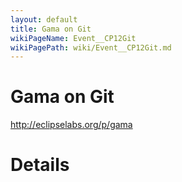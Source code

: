 ```yaml
---
layout: default
title: Gama on Git
wikiPageName: Event__CP12Git
wikiPagePath: wiki/Event__CP12Git.md
---
```


# Gama on Git

http://eclipselabs.org/p/gama

# Details
